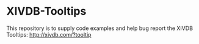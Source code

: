 XIVDB-Tooltips
==============

This repository is to supply code examples and help bug report the XIVDB Tooltips: http://xivdb.com/?tooltip
